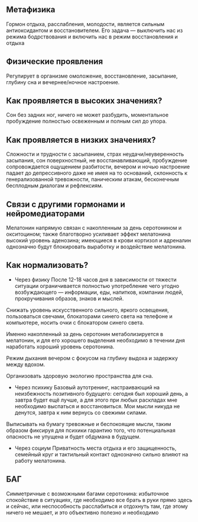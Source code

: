 
## Метафизика

Гормон отдыха, расслабления, молодости, является сильным антиоксидантом и восстановителем. Его задача — выключить нас из режима бодрствования и включить нас в режим восстановления и отдыха

## Физические проявления

Регулирует в организме омоложение, восстановление, засыпание, глубину сна и вечернее/ночное настроение.

## Как проявляется в высоких значениях?

Сон без задних ног, ничего не может разбудить, моментальное пробуждение полностью освеженным и полным сил до упора.

## Как проявляется в низких значениях?

Сложности и трудности с засыпанием, страх неудачи/неуверенность засыпания, сон поверхностный, не восстанавливающий, пробуждение сопровождается ощущением разбитости, вечером и ночью настроение падает до депрессивного даже не имея на то оснований, склонность к генерализованной тревожности, паническим атакам, бесконечным бесплодным диалогам и рефлексиям.

## Связи с другими гормонами и нейромедиаторами

Мелатонин напрямую связан с накопленным за день серотонином и окситоцином; также благотворно усиливает эффект мелатонина высокий уровень аденозина; имеющиеся в крови кортизол и адреналин однозначно будут блокировать выработку и воздействие мелатонина.

## Как нормализовать?

- Через физику
После 12-18 часов дня в зависимости от тяжести ситуации ограничивается полностью употребление чего угодно возбуждающего — информации, еды, напитков, компании людей, прокручивания образов, знаков и мыслей.

Снижать уровень искусственного сильного, яркого освещения, пользоваться свечами, блокаторами синего света на телефоне и компьютере, носить очки с блокатором синего света.

Именно накопленный за день серотонин метаболизируется в мелатонин, и для его хорошего выделения необходимо в течении дня наработать хороший уровень серотонина.

Режим дыхания вечером с фокусом на глубину выдоха и задержку между вдохом.

Организовать здоровую экологию пространства для сна.

- Через психику
Базовый аутотренинг, настраивающий на неизбежность позитивного будущего: сегодня был хороший день, а завтра будет ещё лучше, а для этого при любых раскладах мне необходимо выспаться и восстановиться. Мои мысли никуда не денутся, завтра к ним вернусь со свежими силами. 

Выписывать на бумагу тревожные и беспокоящие мысли, таким образом фиксируя для психики гарантию того, что потенциальная опасность не упущена и будет обдумана в будущем.

- Через социум
Приватность места отдыха и его защищенность, семейный круг и тактильный контакт однозначно сильно влияют на работу мелатонина.

## БАГ

Симметричные с возможными багами серотонина: избыточное спокойствие в ситуациях, где необходимо все брать в руки прямо здесь и сейчас, или неспособность расслабиться и отдохнуть там, где этому ничего не мешает, и это объективно полезно и необходимо